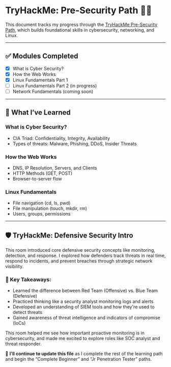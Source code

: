 # TryHackMe: Pre-Security Path 🧠🔐

This document tracks my progress through the [TryHackMe Pre-Security Path](https://tryhackme.com/path/outline/presecurity), which builds foundational skills in cybersecurity, networking, and Linux.

---

## ✅ Modules Completed

- [x] What is Cyber Security?
- [x] How the Web Works
- [x] Linux Fundamentals Part 1
- [ ] Linux Fundamentals Part 2 (in progress)
- [ ] Network Fundamentals (coming soon)

---

## 🧠 What I’ve Learned

### What is Cyber Security?
- CIA Triad: Confidentiality, Integrity, Availability
- Types of threats: Malware, Phishing, DDoS, Insider Threats

### How the Web Works
- DNS, IP Resolution, Servers, and Clients
- HTTP Methods (GET, POST)
- Browser-to-server flow

### Linux Fundamentals
- File navigation (cd, ls, pwd)
- File manipulation (touch, mkdir, rm)
- Users, groups, permissions

---
## 🛡️ TryHackMe: Defensive Security Intro

This room introduced core defensive security concepts like monitoring, detection, and response. I explored how defenders track threats in real time, respond to incidents, and prevent breaches through strategic network visibility.

### 🧠 Key Takeaways:
- Learned the difference between Red Team (Offensive) vs. Blue Team (Defensive)
- Practiced thinking like a security analyst monitoring logs and alerts
- Developed an understanding of SIEM tools and how they're used to detect threats
- Gained awareness of threat intelligence and indicators of compromise (IoCs)

This room helped me see how important proactive monitoring is in cybersecurity, and made me excited to explore roles like SOC analyst and threat responder.


📍 **I'll continue to update this file** as I complete the rest of the learning path and begin the “Complete Beginner” and “Jr Penetration Tester” paths.
